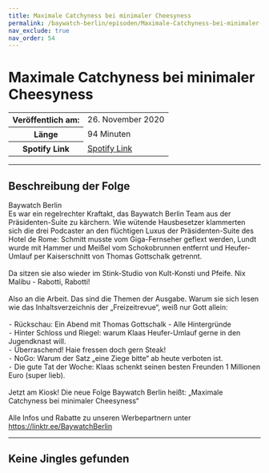 ```yaml
---
title: Maximale Catchyness bei minimaler Cheesyness
permalink: /baywatch-berlin/episoden/Maximale-Catchyness-bei-minimaler-Cheesyness
nav_exclude: true
nav_order: 54
---
```


# Maximale Catchyness bei minimaler Cheesyness
<table class="resp-table dcf-table dcf-table-responsive dcf-table-bordered dcf-table-striped dcf-w-100%">
                    <tbody>
                        <tr>
                            <th scope="row">Veröffentlich am:</th>
                            <td data-label="Veröffentlich am:">26. November 2020</td>
                        </tr>
                        <tr>
                            <th scope="row">Länge </th>
                            <td data-label="Länge ">94 Minuten</td>
                        </tr><tr>
                                <th scope="row">Spotify Link</th>
                                <td data-label="Spotify Link"><a href="https://open.spotify.com/episode/3eE08mqCdls1uagdIgNzlV">Spotify Link</a></td>
                            </tr></tbody>
                </table>

***

## Beschreibung der Folge

<div>
Baywatch Berlin <br> Es war ein regelrechter Kraftakt, das Baywatch Berlin Team aus der Präsidenten-Suite zu kärchern. Wie wütende Hausbesetzer klammerten sich die drei Podcaster an den flüchtigen Luxus der Präsidenten-Suite des Hotel de Rome: Schmitt musste vom Giga-Fernseher geflext werden, Lundt wurde mit Hammer und Meißel vom Schokobrunnen entfernt und Heufer-Umlauf per Kaiserschnitt von Thomas Gottschalk getrennt.  <br>  <br> Da sitzen sie also wieder im Stink-Studio von Kult-Konsti und Pfeife. Nix Malibu - Rabotti, Rabotti! <br>  <br> Also an die Arbeit. Das sind die Themen der Ausgabe. Warum sie sich lesen wie das Inhaltsverzeichnis der „Freizeitrevue“, weiß nur Gott allein: <br>  <br>  ⁃ Rückschau: Ein Abend mit Thomas Gottschalk - Alle Hintergründe  <br>  ⁃ Hinter Schloss und Riegel: warum Klaas Heufer-Umlauf gerne in den Jugendknast will. <br>  ⁃ Überraschend! Haie fressen doch gern Steak! <br>  ⁃ NoGo: Warum der Satz „eine Ziege bitte“ ab heute verboten ist. <br>  ⁃ Die gute Tat der Woche: Klaas schenkt seinen besten Freunden 1 Millionen Euro (super lieb). <br>  <br> Jetzt am Kiosk! Die neue Folge Baywatch Berlin heißt: „Maximale Catchyness bei minimaler Cheesyness“ <br>  <br> Alle Infos und Rabatte zu unseren Werbepartnern unter <a href="https://linktr.ee/BaywatchBerlin">https://linktr.ee/BaywatchBerlin</a>  
</div>

***

## Keine Jingles gefunden